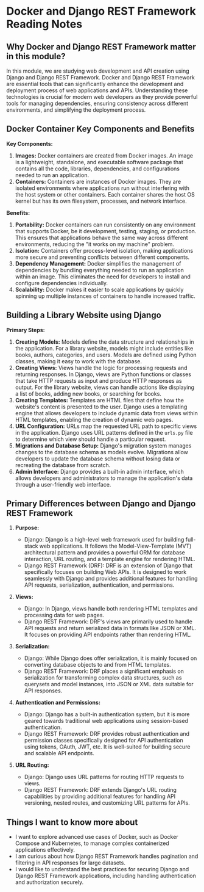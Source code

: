 # Docker and Django REST Framework Reading Notes

## Why Docker and Django REST Framework matter in this module?

In this module, we are studying web development and API creation using Django and Django REST Framework. Docker and Django REST Framework are essential tools that can significantly enhance the development and deployment process of web applications and APIs. Understanding these technologies is crucial for modern web developers as they provide powerful tools for managing dependencies, ensuring consistency across different environments, and simplifying the deployment process.

## Docker Container Key Components and Benefits

**Key Components:**
1. **Images:** Docker containers are created from Docker images. An image is a lightweight, standalone, and executable software package that contains all the code, libraries, dependencies, and configurations needed to run an application.
2. **Containers:** Containers are instances of Docker images. They are isolated environments where applications run without interfering with the host system or other containers. Each container shares the host OS kernel but has its own filesystem, processes, and network interface.

**Benefits:**
1. **Portability:** Docker containers can run consistently on any environment that supports Docker, be it development, testing, staging, or production. This ensures that applications behave the same way across different environments, reducing the "it works on my machine" problem.
2. **Isolation:** Containers offer process-level isolation, making applications more secure and preventing conflicts between different components.
3. **Dependency Management:** Docker simplifies the management of dependencies by bundling everything needed to run an application within an image. This eliminates the need for developers to install and configure dependencies individually.
4. **Scalability:** Docker makes it easier to scale applications by quickly spinning up multiple instances of containers to handle increased traffic.

## Building a Library Website using Django

**Primary Steps:**
1. **Creating Models:** Models define the data structure and relationships in the application. For a library website, models might include entities like books, authors, categories, and users. Models are defined using Python classes, making it easy to work with the database.
2. **Creating Views:** Views handle the logic for processing requests and returning responses. In Django, views are Python functions or classes that take HTTP requests as input and produce HTTP responses as output. For the library website, views can handle actions like displaying a list of books, adding new books, or searching for books.
3. **Creating Templates:** Templates are HTML files that define how the website's content is presented to the user. Django uses a templating engine that allows developers to include dynamic data from views within HTML templates, enabling the creation of dynamic web pages.
4. **URL Configuration:** URLs map the requested URL path to specific views in the application. Django uses URL patterns defined in the `urls.py` file to determine which view should handle a particular request.
5. **Migrations and Database Setup:** Django's migration system manages changes to the database schema as models evolve. Migrations allow developers to update the database schema without losing data or recreating the database from scratch.
6. **Admin Interface:** Django provides a built-in admin interface, which allows developers and administrators to manage the application's data through a user-friendly web interface.

## Primary Differences between Django and Django REST Framework

1. **Purpose:**
   - Django: Django is a high-level web framework used for building full-stack web applications. It follows the Model-View-Template (MVT) architectural pattern and provides a powerful ORM for database interaction, URL routing, and a template engine for rendering HTML.
   - Django REST Framework (DRF): DRF is an extension of Django that specifically focuses on building Web APIs. It is designed to work seamlessly with Django and provides additional features for handling API requests, serialization, authentication, and permissions.

2. **Views:**
   - Django: In Django, views handle both rendering HTML templates and processing data for web pages.
   - Django REST Framework: DRF's views are primarily used to handle API requests and return serialized data in formats like JSON or XML. It focuses on providing API endpoints rather than rendering HTML.

3. **Serialization:**
   - Django: While Django does offer serialization, it is mainly focused on converting database objects to and from HTML templates.
   - Django REST Framework: DRF places a significant emphasis on serialization for transforming complex data structures, such as querysets and model instances, into JSON or XML data suitable for API responses.

4. **Authentication and Permissions:**
   - Django: Django has a built-in authentication system, but it is more geared towards traditional web applications using session-based authentication.
   - Django REST Framework: DRF provides robust authentication and permission classes specifically designed for API authentication using tokens, OAuth, JWT, etc. It is well-suited for building secure and scalable API endpoints.

5. **URL Routing:**
   - Django: Django uses URL patterns for routing HTTP requests to views.
   - Django REST Framework: DRF extends Django's URL routing capabilities by providing additional features for handling API versioning, nested routes, and customizing URL patterns for APIs.

## Things I want to know more about

- I want to explore advanced use cases of Docker, such as Docker Compose and Kubernetes, to manage complex containerized applications effectively.
- I am curious about how Django REST Framework handles pagination and filtering in API responses for large datasets.
- I would like to understand the best practices for securing Django and Django REST Framework applications, including handling authentication and authorization securely.